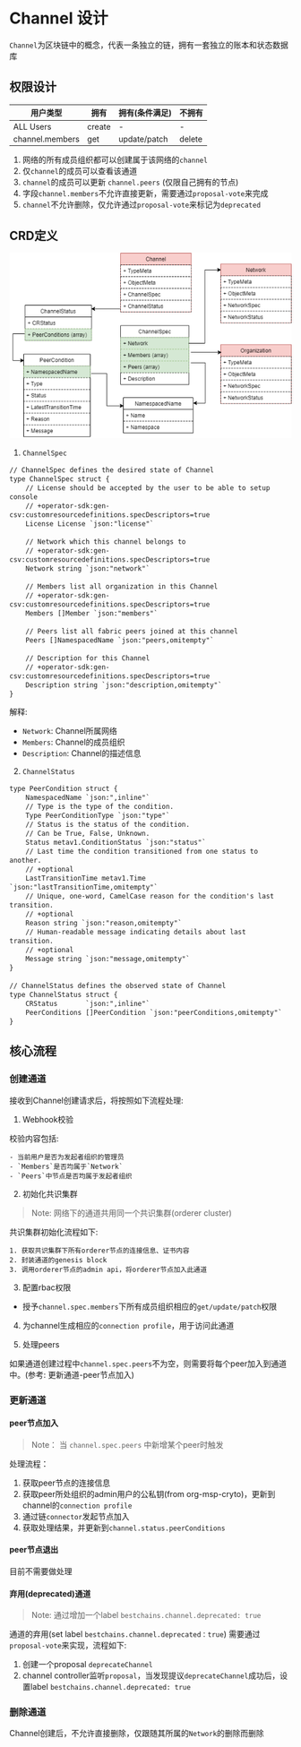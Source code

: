 # **Channel 设计**

`Channel`为区块链中的概念，代表一条独立的链，拥有一套独立的账本和状态数据库

## **权限设计**

| 用户类型 | 拥有 | 拥有(条件满足)  |  不拥有  |
| ------ | ---- | ------------- |  -----  |
| ALL Users |  create  |  - | - |
| channel.members  |  get  |  update/patch |  delete |

1. 网络的所有成员组织都可以创建属于该网络的`channel`  
2. 仅`channel`的成员可以查看该通道
3. `channel`的成员可以更新 `channel.peers` (仅限自己拥有的节点)
4. 字段`channel.members`不允许直接更新，需要通过`proposal-vote`来完成
5. `channel`不允许删除，仅允许通过`proposal-vote`来标记为`deprecated`

## **CRD定义**

![Channel](./images/channel-crd.png)

1. `ChannelSpec`

```
// ChannelSpec defines the desired state of Channel
type ChannelSpec struct {
	// License should be accepted by the user to be able to setup console
	// +operator-sdk:gen-csv:customresourcedefinitions.specDescriptors=true
	License License `json:"license"`

	// Network which this channel belongs to
	// +operator-sdk:gen-csv:customresourcedefinitions.specDescriptors=true
	Network string `json:"network"`

	// Members list all organization in this Channel
	// +operator-sdk:gen-csv:customresourcedefinitions.specDescriptors=true
	Members []Member `json:"members"`

	// Peers list all fabric peers joined at this channel
	Peers []NamespacedName `json:"peers,omitempty"`

	// Description for this Channel
	// +operator-sdk:gen-csv:customresourcedefinitions.specDescriptors=true
	Description string `json:"description,omitempty"`
}
```

解释:

- `Network`: Channel所属网络
- `Members`: Channel的成员组织
- `Description`: Channel的描述信息

2. `ChannelStatus`

```
type PeerCondition struct {
	NamespacedName `json:",inline"`
	// Type is the type of the condition.
	Type PeerConditionType `json:"type"`
	// Status is the status of the condition.
	// Can be True, False, Unknown.
	Status metav1.ConditionStatus `json:"status"`
	// Last time the condition transitioned from one status to another.
	// +optional
	LastTransitionTime metav1.Time `json:"lastTransitionTime,omitempty"`
	// Unique, one-word, CamelCase reason for the condition's last transition.
	// +optional
	Reason string `json:"reason,omitempty"`
	// Human-readable message indicating details about last transition.
	// +optional
	Message string `json:"message,omitempty"`
}

// ChannelStatus defines the observed state of Channel
type ChannelStatus struct {
	CRStatus       `json:",inline"`
	PeerConditions []PeerCondition `json:"peerConditions,omitempty"`
}
```


## **核心流程**

### 创建通道

接收到Channel创建请求后，将按照如下流程处理:

1. Webhook校验

校验内容包括:

	- 当前用户是否为发起者组织的管理员
	- `Members`是否均属于`Network`
	- `Peers`中节点是否均属于发起者组织

2. 初始化共识集群

> Note: 网络下的通道共用同一个共识集群(orderer cluster)

共识集群初始化流程如下:

```
1. 获取共识集群下所有orderer节点的连接信息、证书内容
2. 封装通道的genesis block
3. 调用orderer节点的admin api，将orderer节点加入此通道
```

3. 配置rbac权限

- 授予`channel.spec.members`下所有成员组织相应的`get/update/patch`权限

4. 为channel生成相应的`connection profile`，用于访问此通道 

5. 处理peers

如果通道创建过程中`channel.spec.peers`不为空，则需要将每个peer加入到通道中。(参考: 更新通道-peer节点加入)


### 更新通道

#### peer节点加入

> Note： 当 `channel.spec.peers` 中新增某个peer时触发

处理流程：

1. 获取peer节点的连接信息
2. 获取peer所处组织的admin用户的公私钥(from org-msp-cryto)，更新到channel的`connection profile`
3. 通过链`connector`发起节点加入
4. 获取处理结果，并更新到`channel.status.peerConditions`



#### peer节点退出

目前不需要做处理

#### 弃用(deprecated)通道

> Note: 通过增加一个label `bestchains.channel.deprecated: true`

通道的弃用(set label `bestchains.channel.deprecated：true`) 需要通过`proposal-vote`来实现，流程如下:

1. 创建一个proposal `deprecateChannel` 
2. channel controller监听`proposal`，当发现提议`deprecateChannel`成功后，设置label `bestchains.channel.deprecated: true`


### 删除通道

Channel创建后，不允许直接删除，仅跟随其所属的`Network`的删除而删除